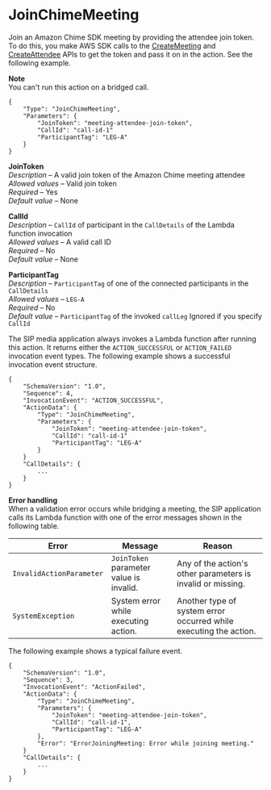 # JoinChimeMeeting<a name="join-chime-meeting"></a>

Join an Amazon Chime SDK meeting by providing the attendee join token\. To do this, you make AWS SDK calls to the [CreateMeeting](https://docs.aws.amazon.com/chime/latest/APIReference/API_CreateMeeting.html) and [CreateAttendee](https://docs.aws.amazon.com/chime/latest/APIReference/API_CreateAttendee.html) APIs to get the token and pass it on in the action\. See the following example\. 

**Note**  
You can't run this action on a bridged call\.

```
{
    "Type": "JoinChimeMeeting",
    "Parameters": {
        "JoinToken": "meeting-attendee-join-token",
        "CallId": "call-id-1"
        "ParticipantTag": "LEG-A"
    }
}
```

**JoinToken**  
*Description* – A valid join token of the Amazon Chime meeting attendee  
*Allowed values* – Valid join token  
*Required* – Yes  
*Default value* – None

**CallId**  
*Description* – `CallId` of participant in the `CallDetails` of the Lambda function invocation  
*Allowed values* – A valid call ID  
*Required* – No  
*Default value* – None

**ParticipantTag**  
*Description* – `ParticipantTag` of one of the connected participants in the `CallDetails`  
*Allowed values* – `LEG-A`  
*Required* – No  
*Default value* – `ParticipantTag` of the invoked `callLeg` Ignored if you specify `CallId`

The SIP media application always invokes a Lambda function after running this action\. It returns either the `ACTION_SUCCESSFUL` or `ACTION_FAILED` invocation event types\. The following example shows a successful invocation event structure\.

```
{
    "SchemaVersion": "1.0",
    "Sequence": 4,
    "InvocationEvent": "ACTION_SUCCESSFUL",
    "ActionData": {
        "Type": "JoinChimeMeeting",
        "Parameters": {
            "JoinToken": "meeting-attendee-join-token",
            "CallId": "call-id-1"
            "ParticipantTag": "LEG-A"
        }
    }
    "CallDetails": {
        ...
    }
}
```

**Error handling**  
When a validation error occurs while bridging a meeting, the SIP application calls its Lambda function with one of the error messages shown in the following table\.


|  Error  |  Message  |  Reason  | 
| --- | --- | --- | 
|  `InvalidActionParameter`  |  `JoinToken` parameter value is invalid\.  |  Any of the action's other parameters is invalid or missing\.  | 
|  `SystemException`  |  System error while executing action\.  |  Another type of system error occurred while executing the action\.  | 

The following example shows a typical failure event\.

```
{
    "SchemaVersion": "1.0",
    "Sequence": 3,
    "InvocationEvent": "ActionFailed",
    "ActionData": {
        "Type": "JoinChimeMeeting",
        "Parameters": {
            "JoinToken": "meeting-attendee-join-token",
            "CallId": "call-id-1",
            "ParticipantTag": "LEG-A"
        },
        "Error": "ErrorJoiningMeeting: Error while joining meeting."
    }
    "CallDetails": {
        ...
    }
}
```